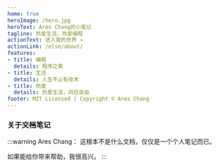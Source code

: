 ```yaml
---
home: true
heroImage: /hero.jpg
heroText: Ares Chang的小笔记
tagline: 热爱生活，热爱编程
actionText: 进入我的世界 →
actionLink: /else/about/
features:
- title: 编程
  details: 程序之美
- title: 生活
  details: 人生不止有技术
- title: 热爱
  details: 热爱生活，向往自由
footer: MIT Licensed | Copyright © Ares Chang
---
```


### 关于~~文档~~笔记

:::warning Ares Chang：
这根本不是什么文档，仅仅是一个个人笔记而已。

如果能给你带来帮助，我很高兴。
:::
